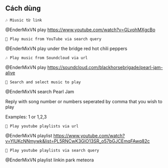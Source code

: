 ## Cách dùng

    🎶 Miusic từ link

@EnderMixVN play https://www.youtube.com/watch?v=GLvohMXgcBo

    🔎 Play music from YouTube via search query

@EnderMixVN play under the bridge red hot chili peppers

    🎶 Play music from Soundcloud via url

@EnderMixVN play https://soundcloud.com/blackhorsebrigade/pearl-jam-alive

    🔎 Search and select music to play

@EnderMixVN search Pearl Jam

Reply with song number or numbers seperated by comma that you wish to play

Examples: 1 or 1,2,3

    📃 Play youtube playlists via url

@EnderMixVN playlist https://www.youtube.com/watch?v=YlUKcNNmywk&list=PL5RNCwK3GIO13SR_o57bGJCEmqFAwq82c

    🔎 Play youtube playlists via search query

@EnderMixVN playlist linkin park meteora
